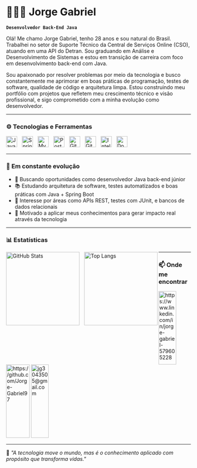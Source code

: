 # 👨🏻‍💻 Jorge Gabriel

**`Desenvolvedor Back-End Java`**

Olá! Me chamo Jorge Gabriel, tenho 28 anos e sou natural do Brasil. Trabalhei no setor de Suporte Técnico da Central de Serviços Online (CSO), atuando em uma API do Detran. Sou graduando em Análise e Desenvolvimento de Sistemas e estou em transição de carreira com foco em desenvolvimento back-end com Java.  

Sou apaixonado por resolver problemas por meio da tecnologia e busco constantemente me aprimorar em boas práticas de programação, testes de software, qualidade de código e arquitetura limpa. Estou construindo meu portfólio com projetos que refletem meu crescimento técnico e visão profissional, e sigo comprometido com a minha evolução como desenvolvedor.

---

### ⚙️ Tecnologias e Ferramentas

<img 
    align="left" 
    alt="Java"
    title="Java" 
    width="30px" 
    style="padding-right: 10px;" 
    src="https://cdn.jsdelivr.net/gh/devicons/devicon@latest/icons/java/java-original.svg" 
/>
<img 
    align="left" 
    alt="Spring Boot"
    title="Spring Boot" 
    width="30px" 
    style="padding-right: 10px;" 
    src="https://cdn.jsdelivr.net/gh/devicons/devicon@latest/icons/spring/spring-original.svg" 
/>
<img 
    align="left" 
    alt="MySQL"
    title="MySQL" 
    width="30px" 
    style="padding-right: 10px;" 
    src="https://cdn.jsdelivr.net/gh/devicons/devicon@latest/icons/mysql/mysql-original.svg" 
/>
<img 
    align="left" 
    alt="PostgreSQL"
    title="PostgreSQL" 
    width="30px" 
    style="padding-right: 10px;" 
    src="https://cdn.jsdelivr.net/gh/devicons/devicon@latest/icons/postgresql/postgresql-original.svg" 
/>
<img 
    align="left" 
    alt="Git" 
    title="Git"
    width="30px" 
    style="padding-right: 10px;" 
    src="https://cdn.jsdelivr.net/gh/devicons/devicon@latest/icons/git/git-original.svg" 
/>
<img 
    align="left" 
    alt="GitHub"
    title="GitHub"
    width="30px"
    style="padding-right: 10px;"
    src="https://cdn.jsdelivr.net/gh/devicons/devicon@latest/icons/github/github-original.svg"
/>
<img 
    align="left" 
    alt="IntelliJ"
    title="IntelliJ IDEA"
    width="30px"
    style="padding-right: 10px;"
    src="https://cdn.jsdelivr.net/gh/devicons/devicon@latest/icons/intellij/intellij-original.svg"
/>
<img 
    align="left" 
    alt="Docker"
    title="Docker"
    width="30px"
    style="padding-right: 10px;"
    src="https://cdn.jsdelivr.net/gh/devicons/devicon@latest/icons/docker/docker-original.svg"
/>

<br/>
<br/>

---

### 🚀 Em constante evolução

- 🎯 Buscando oportunidades como desenvolvedor Java back-end júnior  
- 📚 Estudando arquitetura de software, testes automatizados e boas práticas com Java + Spring Boot  
- 💼 Interesse por áreas como APIs REST, testes com JUnit, e bancos de dados relacionais  
- 🌱 Motivado a aplicar meus conhecimentos para gerar impacto real através da tecnologia  

---

### 📊 Estatísticas

<p>
  <img 
    align="left" 
    alt="GitHub Stats" 
    height="200" 
    style="padding-right: 10px;" 
    src="https://github-readme-stats.vercel.app/api?username=Jorge-Gabriel97&show_icons=true&theme=tokyonight&include_all_commits=true&locale=pt-br" 
  />

<img 
      align="left" 
      alt="Top Langs" 
      height="200" 
      src="https://github-readme-stats.vercel.app/api/top-langs/?Jorge-Gabriel97-github&theme=tokyonight&layout=compact&custom_title=Tecnologias&langs_count=8" 
  />
</p>

---

### 📫 Onde me encontrar

<img width="48" height="200" src="https://img.icons8.com/fluency/48/linkedin.png" alt="https://www.linkedin.com/in/jorge-gabriel-579605228"/>
<img width="64" height="200" src="https://img.icons8.com/sf-black-filled/64/github.png" alt="https://github.com/Jorge-Gabriel97"/>
<img width="48" height="200" src="https://img.icons8.com/color/48/gmail-new.png" alt="jg3043505@gmail.com"/>

---


🧠 *"A tecnologia move o mundo, mas é o conhecimento aplicado com propósito que transforma vidas."*
